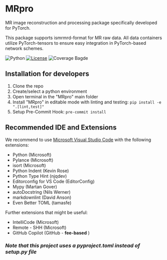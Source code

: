 # MRpro

MR image reconstruction and processing package specifically developed for PyTorch.

This package supports ismrmrd-format for MR raw data. All data containers utilize PyTorch-tensors to ensure easy integration in PyTorch-based network schemes.

![Python](https://img.shields.io/badge/python-3.10+-blue)
[![License](https://img.shields.io/badge/License-Apache%202.0-blue.svg)](https://opensource.org/licenses/Apache-2.0)
![Coverage Bagde](https://img.shields.io/endpoint?url=https://gist.githubusercontent.com/ckolbPTB/48e334a10caf60e6708d7c712e56d241/raw/coverage.json)

## Installation for developers

1. Clone the repo
2. Create/select a python environment
3. Open terminal in the "MRpro" main folder
4. Install "MRpro" in editable mode with linting and testing: ``` pip install -e ".[lint,test]" ```
5. Setup Pre-Commit Hook: ``` pre-commit install ```

## Recommended IDE and Extensions

We recommend to use [Microsoft Visual Studio Code](https://code.visualstudio.com/download) with the following extensions:

- Python (Microsoft)
- Pylance (Microsoft)
- isort (Microsoft)
- Python Indent (Kevin Rose)
- Python Type Hint (njqdev)
- Editorconfig for VS Code (EditorConfig)
- Mypy (Martan Gover)
- autoDocstring (Nils Werner)
- markdownlint (David Anson)
- Even Better TOML (tamasfe)

Further extensions that might be useful:

- IntelliCode (Microsoft)
- Remote - SHH (Microsoft)
- GitHub Copilot (GitHub - **fee-based** )

### *Note that this project uses a pyproject.toml instead of setup.py file*
